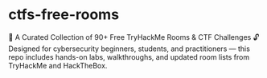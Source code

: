 # ctfs-free-rooms
🧠 A Curated Collection of 90+ Free TryHackMe Rooms &amp; CTF Challenges 🔓 Designed for cybersecurity beginners, students, and practitioners — this repo includes hands-on labs, walkthroughs, and updated room lists from TryHackMe and HackTheBox.

